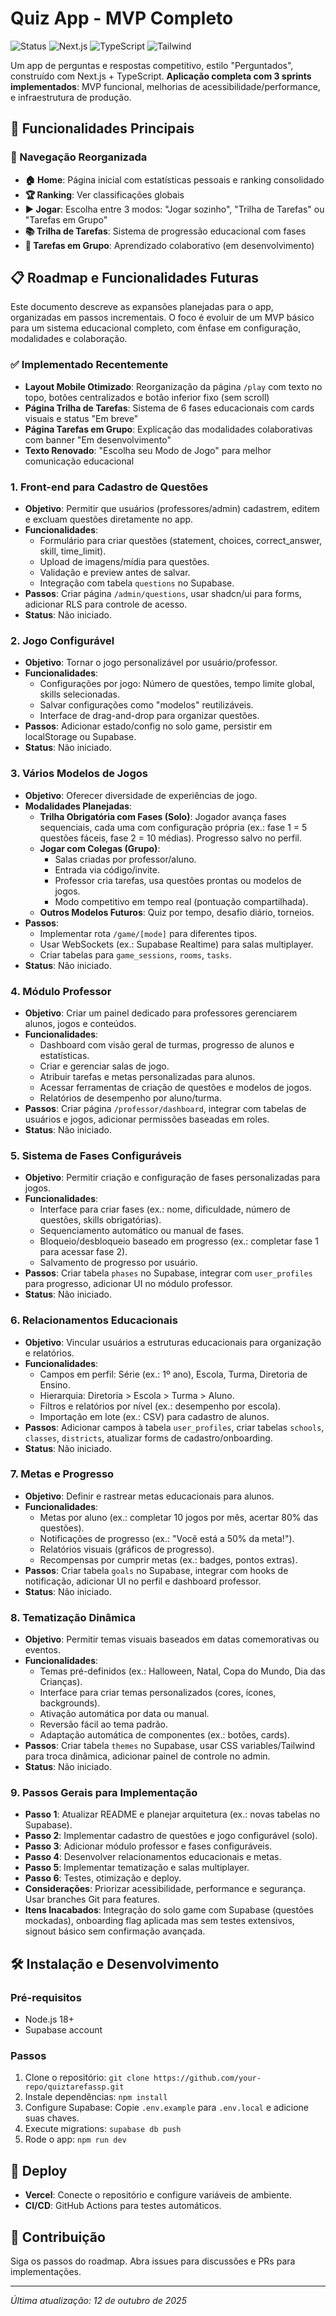 # Quiz App - MVP Completo

![Status](https://img.shields.io/badge/Status-Completo-green)
![Next.js](https://img.shields.io/badge/Next.js-14-black)
![TypeScript](https://img.shields.io/badge/TypeScript-5-blue)
![Tailwind](https://img.shields.io/badge/Tailwind-3-cyan)

Um app de perguntas e respostas competitivo, estilo "Perguntados", construído com Next.js + TypeScript. **Aplicação completa com 3 sprints implementados**: MVP funcional, melhorias de acessibilidade/performance, e infraestrutura de produção.

## 🚀 Funcionalidades Principais

### 🎯 Navegação Reorganizada
- **🏠 Home**: Página inicial com estatísticas pessoais e ranking consolidado
- **🏆 Ranking**: Ver classificações globais
- **▶️ Jogar**: Escolha entre 3 modos: "Jogar sozinho", "Trilha de Tarefas" ou "Tarefas em Grupo"
- **📚 Trilha de Tarefas**: Sistema de progressão educacional com fases
- **👥 Tarefas em Grupo**: Aprendizado colaborativo (em desenvolvimento)

## 📋 Roadmap e Funcionalidades Futuras

Este documento descreve as expansões planejadas para o app, organizadas em passos incrementais. O foco é evoluir de um MVP básico para um sistema educacional completo, com ênfase em configuração, modalidades e colaboração.

### ✅ **Implementado Recentemente**
- **Layout Mobile Otimizado**: Reorganização da página `/play` com texto no topo, botões centralizados e botão inferior fixo (sem scroll)
- **Página Trilha de Tarefas**: Sistema de 6 fases educacionais com cards visuais e status "Em breve"
- **Página Tarefas em Grupo**: Explicação das modalidades colaborativas com banner "Em desenvolvimento"
- **Texto Renovado**: "Escolha seu Modo de Jogo" para melhor comunicação educacional

### 1. **Front-end para Cadastro de Questões**
   - **Objetivo**: Permitir que usuários (professores/admin) cadastrem, editem e excluam questões diretamente no app.
   - **Funcionalidades**:
     - Formulário para criar questões (statement, choices, correct_answer, skill, time_limit).
     - Upload de imagens/mídia para questões.
     - Validação e preview antes de salvar.
     - Integração com tabela `questions` no Supabase.
   - **Passos**: Criar página `/admin/questions`, usar shadcn/ui para forms, adicionar RLS para controle de acesso.
   - **Status**: Não iniciado.

### 2. **Jogo Configurável**
   - **Objetivo**: Tornar o jogo personalizável por usuário/professor.
   - **Funcionalidades**:
     - Configurações por jogo: Número de questões, tempo limite global, skills selecionadas.
     - Salvar configurações como "modelos" reutilizáveis.
     - Interface de drag-and-drop para organizar questões.
   - **Passos**: Adicionar estado/config no solo game, persistir em localStorage ou Supabase.
   - **Status**: Não iniciado.

### 3. **Vários Modelos de Jogos**
   - **Objetivo**: Oferecer diversidade de experiências de jogo.
   - **Modalidades Planejadas**:
     - **Trilha Obrigatória com Fases (Solo)**: Jogador avança fases sequenciais, cada uma com configuração própria (ex.: fase 1 = 5 questões fáceis, fase 2 = 10 médias). Progresso salvo no perfil.
     - **Jogar com Colegas (Grupo)**: 
       - Salas criadas por professor/aluno.
       - Entrada via código/invite.
       - Professor cria tarefas, usa questões prontas ou modelos de jogos.
       - Modo competitivo em tempo real (pontuação compartilhada).
     - **Outros Modelos Futuros**: Quiz por tempo, desafio diário, torneios.
   - **Passos**: 
     - Implementar rota `/game/[mode]` para diferentes tipos.
     - Usar WebSockets (ex.: Supabase Realtime) para salas multiplayer.
     - Criar tabelas para `game_sessions`, `rooms`, `tasks`.
   - **Status**: Não iniciado.

### 4. **Módulo Professor**
   - **Objetivo**: Criar um painel dedicado para professores gerenciarem alunos, jogos e conteúdos.
   - **Funcionalidades**:
     - Dashboard com visão geral de turmas, progresso de alunos e estatísticas.
     - Criar e gerenciar salas de jogo.
     - Atribuir tarefas e metas personalizadas para alunos.
     - Acessar ferramentas de criação de questões e modelos de jogos.
     - Relatórios de desempenho por aluno/turma.
   - **Passos**: Criar página `/professor/dashboard`, integrar com tabelas de usuários e jogos, adicionar permissões baseadas em roles.
   - **Status**: Não iniciado.

### 5. **Sistema de Fases Configuráveis**
   - **Objetivo**: Permitir criação e configuração de fases personalizadas para jogos.
   - **Funcionalidades**:
     - Interface para criar fases (ex.: nome, dificuldade, número de questões, skills obrigatórias).
     - Sequenciamento automático ou manual de fases.
     - Bloqueio/desbloqueio baseado em progresso (ex.: completar fase 1 para acessar fase 2).
     - Salvamento de progresso por usuário.
   - **Passos**: Criar tabela `phases` no Supabase, integrar com `user_profiles` para progresso, adicionar UI no módulo professor.
   - **Status**: Não iniciado.

### 6. **Relacionamentos Educacionais**
   - **Objetivo**: Vincular usuários a estruturas educacionais para organização e relatórios.
   - **Funcionalidades**:
     - Campos em perfil: Série (ex.: 1º ano), Escola, Turma, Diretoria de Ensino.
     - Hierarquia: Diretoria > Escola > Turma > Aluno.
     - Filtros e relatórios por nível (ex.: desempenho por escola).
     - Importação em lote (ex.: CSV) para cadastro de alunos.
   - **Passos**: Adicionar campos à tabela `user_profiles`, criar tabelas `schools`, `classes`, `districts`, atualizar forms de cadastro/onboarding.
   - **Status**: Não iniciado.

### 7. **Metas e Progresso**
   - **Objetivo**: Definir e rastrear metas educacionais para alunos.
   - **Funcionalidades**:
     - Metas por aluno (ex.: completar 10 jogos por mês, acertar 80% das questões).
     - Notificações de progresso (ex.: "Você está a 50% da meta!").
     - Relatórios visuais (gráficos de progresso).
     - Recompensas por cumprir metas (ex.: badges, pontos extras).
   - **Passos**: Criar tabela `goals` no Supabase, integrar com hooks de notificação, adicionar UI no perfil e dashboard professor.
   - **Status**: Não iniciado.

### 8. **Tematização Dinâmica**
   - **Objetivo**: Permitir temas visuais baseados em datas comemorativas ou eventos.
   - **Funcionalidades**:
     - Temas pré-definidos (ex.: Halloween, Natal, Copa do Mundo, Dia das Crianças).
     - Interface para criar temas personalizados (cores, ícones, backgrounds).
     - Ativação automática por data ou manual.
     - Reversão fácil ao tema padrão.
     - Adaptação automática de componentes (ex.: botões, cards).
   - **Passos**: Criar tabela `themes` no Supabase, usar CSS variables/Tailwind para troca dinâmica, adicionar painel de controle no admin.
   - **Status**: Não iniciado.

### 9. **Passos Gerais para Implementação**
   - **Passo 1**: Atualizar README e planejar arquitetura (ex.: novas tabelas no Supabase).
   - **Passo 2**: Implementar cadastro de questões e jogo configurável (solo).
   - **Passo 3**: Adicionar módulo professor e fases configuráveis.
   - **Passo 4**: Desenvolver relacionamentos educacionais e metas.
   - **Passo 5**: Implementar tematização e salas multiplayer.
   - **Passo 6**: Testes, otimização e deploy.
   - **Considerações**: Priorizar acessibilidade, performance e segurança. Usar branches Git para features.
   - **Itens Inacabados**: Integração do solo game com Supabase (questões mockadas), onboarding flag aplicada mas sem testes extensivos, signout básico sem confirmação avançada.

## 🛠️ Instalação e Desenvolvimento

### Pré-requisitos
- Node.js 18+
- Supabase account

### Passos
1. Clone o repositório: `git clone https://github.com/your-repo/quiztarefassp.git`
2. Instale dependências: `npm install`
3. Configure Supabase: Copie `.env.example` para `.env.local` e adicione suas chaves.
4. Execute migrations: `supabase db push`
5. Rode o app: `npm run dev`

## 🚀 Deploy
- **Vercel**: Conecte o repositório e configure variáveis de ambiente.
- **CI/CD**: GitHub Actions para testes automáticos.

## 📝 Contribuição
Siga os passos do roadmap. Abra issues para discussões e PRs para implementações.

---

*Última atualização: 12 de outubro de 2025*